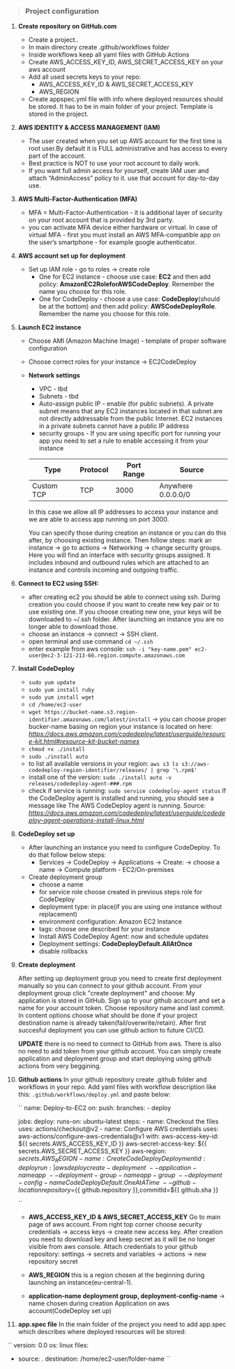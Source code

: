 > ### Project configuration


1. **Create repository on GitHub.com**
    *  Create a project..
    * In main directory create .github/workflows folder
    * Inside workflows keep all yaml files with GitHub Actions
    * Create AWS_ACCESS_KEY_ID, AWS_SECRET_ACCESS_KEY on your aws account
    * Add all used secrets keys to your repo:
	    * AWS_ACCESS_KEY_ID & AWS_SECRET_ACCESS_KEY
        * AWS_REGION
    * Create appspec.yml file with info where deployed resources should be stored. It has to be in main folder of your project. Template is stored in the project.

2. **AWS IDENTITY & ACCESS MANAGEMENT (IAM)**
    * The user created when you set up AWS account for the first time is root user.By default it is FULL administrative and has access to every part of the account.
    * Best practice is NOT to use your root account to daily work.
    * If you want full admin access for yourself, create IAM user and attach “AdminAccess” policy to it. use that account for day-to-day use.

3. **AWS Multi-Factor-Authentication (MFA)**
    * MFA = Multi-Factor-Authentication - it is additional layer of security on your root account that is provided by 3rd party.
    * you can activate MFA device either hardware or virtual. In case of virtual MFA - first you must install an AWS MFA-compatible app on the user’s smartphone - for example google authenticator.

4. **AWS account set up for deployment**
    * Set up IAM role - go to roles -> create role
        * One for EC2 instance - choose use case: **EC2** and then add policy: **AmazonEC2RoleforAWSCodeDeploy**. Remember the name you choose for this role. 
        * One for CodeDeploy  - choose a use case: **CodeDeploy**(should be at the bottom) and then add policy: **AWSCodeDeployRole**. Remember the name you choose for this role.
5. **Launch EC2 instance**
    * Choose AMI (Amazon Machine Image) - template of proper software configuration
    * Choose correct roles for your instance -> EC2CodeDeploy
    * **Network settings**
        * VPC - tbd
        * Subnets - tbd
        * Auto-assign public IP - enable (for public subnets). A private subnet means that any EC2 instances located in that subnet are not directly addressable from the public Internet. EC2 instances in a private subnets cannot have a public IP address
        * security groups - If you are using specific port for running your app you need to set a rule to enable accessing it from your instance

        
        | Type | Protocol | Port Range | Source |
        | --- | --- | --- | --- |
        | Custom TCP   | TCP     | 3000    | Anywhere 0.0.0.0/0 |
        

        In this case we allow all IP addresses to access your instance and we are able to access app running on port 3000.

        You can specify those during creation an instance or you can do this after, by choosing existing instance. Then follow steps: mark an instance -> go to actions -> Networking -> change security groups. Here you will find an interface with security groups assigned. It includes inbound and outbound rules which are attached to an instance and controls incoming and outgoing traffic. 
6. **Connect to EC2 using SSH:**
    * after creating ec2 you should be able to connect using ssh. During creation you could choose if you want to create new key pair or to use existing one. If you choose creating new one, your keys will be downloaded to ~/.ssh folder. After launching an instance you are no longer able to download those. 
    * choose an instance -> connect -> SSH client. 
    * open terminal and use command ``cd ~/.ssh``
    * enter example from aws console: ``ssh -i "key-name.pem" ec2-user@ec2-3-121-213-66.region.compute.amazonaws.com``
         
7. **Install CodeDeploy**
    * ``sudo yum update``
    * ``sudo yum install ruby``
    * ``sudo yum install wget``
    * ``cd /home/ec2-user``    
    * ``wget https://bucket-name.s3.region-identifier.amazonaws.com/latest/install`` -> you can choose proper bucker-name basing on region your instance is located on here: *https://docs.aws.amazon.com/codedeploy/latest/userguide/resource-kit.html#resource-kit-bucket-names*
    * ``chmod +x ./install``
    * ``sudo ./install auto``
    *  to list all available versions in your region: ``aws s3 ls s3://aws-codedeploy-region-identifier/releases/ | grep '\.rpm$'``
    * install one of the version: ``sudo ./install auto -v releases/codedeploy-agent-###.rpm``
    * check if service is running: ``sudo service codedeploy-agent status``
If the CodeDeploy agent is installed and running, you should see a message like The AWS CodeDeploy agent is running. Source: *https://docs.aws.amazon.com/codedeploy/latest/userguide/codedeploy-agent-operations-install-linux.html*

8. **CodeDeploy set up**
    * After launching an instance you need to configure CodeDeploy. To do that follow below steps:
        * Services -> CodeDeploy -> Applications -> Create:
        -> choose a name
        -> Compute platform - EC2/On-premises
    * Create deployment group
        * choose a name
        * for service role choose created in previous steps role for CodeDeploy
        * deployment type: in place(if you are using one instance without replacement)
        * environment configuration: Amazon EC2 Instance
        * tags: choose one described for your instance
        * Install AWS CodeDeploy Agent: now and schedule updates
        * Deployment settings: **CodeDeployDefault.AllAtOnce**
        * disable rollbacks
     
9. **Create deployment**

    After setting up deployment group you need to create first deployment manually so you can connect to your github account. From your deployment group click "create deployment" and choose: My application is stored in GitHub. Sign up to your github account and set a name for your account token. Choose repository name and last commit. In content options choose what should be done if your project destination name is already taken(fail/overwrite/retain). After first succesful deployment you can use github action to future CI/CD.

    **UPDATE**
    there is no need to connect to GitHub from aws. There is also no need to add token from your github account. You can simply create application and deployment group and start deploying using github actions from very beggining.
   
10. **Github actions** 
    In your github repository create .github folder and workflows in your repo. Add yaml files with workflow description like this: ``.github/workflows/deploy.yml`` and paste below:

    ``
    name: Deploy-to-EC2
    on:
        push:
            branches:
                - deploy

    jobs:
    deploy:
    runs-on: ubuntu-latest
        steps:
        - name: Checkout the files
            uses: actions/checkout@v2
        - name: Configure AWS credentials
            uses: aws-actions/configure-aws-credentials@v1
            with:
            aws-access-key-id: ${{ secrets.AWS_ACCESS_KEY_ID }}
            aws-secret-access-key: ${{ secrets.AWS_SECRET_ACCESS_KEY }}
            aws-region: ${{ secrets.AWS_REGION }}
        - name: Create CodeDeploy Deployment
            id: deploy
            run: |
            aws deploy create-deployment \
                --application-name app \
                --deployment-group-name app-group \
                --deployment-config-name CodeDeployDefault.OneAtATime \
                --github-location repository=${{ github.repository }},commitId=${{ github.sha }}

    ``
    * **AWS_ACCESS_KEY_ID & AWS_SECRET_ACCESS_KEY**
    Go to main page of aws account. From right top corner choose security credentials -> access keys -> create new access key. After creation you need to download key and keep secret as it will be no longer visible from aws console. Attach credentials to your github repository: settings -> secrets and variables -> actions -> new repository secret

    * **AWS_REGION** this is a region chosen at the beginning during launching an instance(eu-central-1).

    * **application-name deployment group, deployment-config-name** -> name chosen during creation Application on aws account(CodeDeploy set up)

11. **app.spec file**
In the main folder of the project you need to add app.spec which describes where deployed resources will be stored:

``
version: 0.0
os: linux
files:
  - source: .
    destination: /home/ec2-user/folder-name
``
